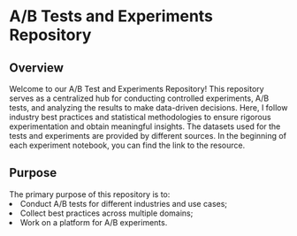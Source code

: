 <h1>A/B Tests and Experiments Repository</h1>

<h2> Overview </h2>
Welcome to our A/B Test and Experiments Repository! This repository serves as a centralized hub for conducting controlled experiments, A/B tests, and analyzing the results to make data-driven decisions. 
Here, I follow industry best practices and statistical methodologies to ensure rigorous experimentation and obtain meaningful insights.
The datasets used for the tests and experiments are provided by different sources. In the beginning of each experiment notebook, you can find the link to the resource.

<h2> Purpose </h2>
The primary purpose of this repository is to:

<li> Conduct A/B tests for different industries and use cases; </li>
<li> Collect best practices across multiple domains; </li>
<li> Work on a platform for A/B experiments. </li>
